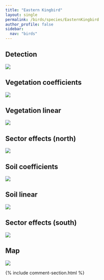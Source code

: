 ```yaml
---
title: "Eastern Kingbird"
layout: single
permalink: /birds/species/EasternKingbird
author_profile: false
sidebar:
  nav: "birds"
---
```


<h2>Detection</h2>

<img src="https://beallen.github.io/DevelopmentWebsite/assets/images/birds/EasternKingbird/det.jpg">

<h2>Vegetation coefficients</h2>

<img src="https://beallen.github.io/DevelopmentWebsite/assets/images/birds/EasternKingbird/veghf.jpg">

<h2>Vegetation linear</h2>

<img src="https://beallen.github.io/DevelopmentWebsite/assets/images/birds/EasternKingbird/lin-north.jpg">

<h2>Sector effects (north)</h2>

<img src="https://beallen.github.io/DevelopmentWebsite/assets/images/birds/EasternKingbird/sector-north.jpg">

<h2>Soil coefficients</h2>

<img src="https://beallen.github.io/DevelopmentWebsite/assets/images/birds/EasternKingbird/soilhf.jpg">

<h2>Soil linear</h2>

<img src="https://beallen.github.io/DevelopmentWebsite/assets/images/birds/EasternKingbird/lin-south.jpg">

<h2>Sector effects (south)</h2>

<img src="https://beallen.github.io/DevelopmentWebsite/assets/images/birds/EasternKingbird/sector-south.jpg">

<h2>Map</h2>

<img src="https://beallen.github.io/DevelopmentWebsite/assets/images/birds/EasternKingbird/map.jpg">

{% include comment-section.html %}
